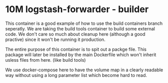 10M logstash-forwarder - builder
================================

This container is a good example of how to use the build containers branch seperatly.
We are taking the build tools container to build some external code.
We don't care so much about cleanup here (although a good practive) since it won't be running it production.

The entire purpose of this container is to spit out a packge file.
This package will later be installed by the main Dockerfile which won't inherit usless files from here. (like build tools)

We use docker-compose here to have the volume map in a clearly readable way without using a long parameter list which become hard to read.

